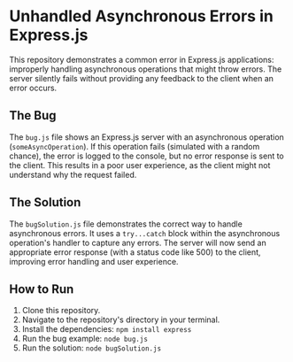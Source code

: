 # Unhandled Asynchronous Errors in Express.js

This repository demonstrates a common error in Express.js applications: improperly handling asynchronous operations that might throw errors.  The server silently fails without providing any feedback to the client when an error occurs.

## The Bug

The `bug.js` file shows an Express.js server with an asynchronous operation (`someAsyncOperation`). If this operation fails (simulated with a random chance), the error is logged to the console, but no error response is sent to the client.  This results in a poor user experience, as the client might not understand why the request failed.

## The Solution

The `bugSolution.js` file demonstrates the correct way to handle asynchronous errors. It uses a `try...catch` block within the asynchronous operation's handler to capture any errors. The server will now send an appropriate error response (with a status code like 500) to the client, improving error handling and user experience.

## How to Run

1. Clone this repository.
2. Navigate to the repository's directory in your terminal.
3. Install the dependencies: `npm install express`
4. Run the bug example: `node bug.js`
5. Run the solution: `node bugSolution.js`
